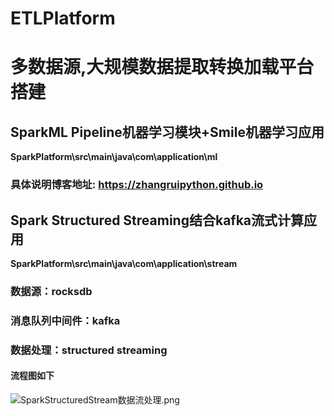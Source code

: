 # ETLPlatform
# 多数据源,大规模数据提取转换加载平台搭建

## SparkML Pipeline机器学习模块+Smile机器学习应用
**SparkPlatform\src\main\java\com\application\ml**
### 具体说明博客地址: https://zhangruipython.github.io

## Spark Structured Streaming结合kafka流式计算应用
**SparkPlatform\src\main\java\com\application\stream**
### 数据源：rocksdb
### 消息队列中间件：kafka
### 数据处理：structured streaming
#### 流程图如下
![SparkStructuredStream数据流处理.png](https://i.loli.net/2020/05/20/GQbzPXsmfS7lhMT.png)